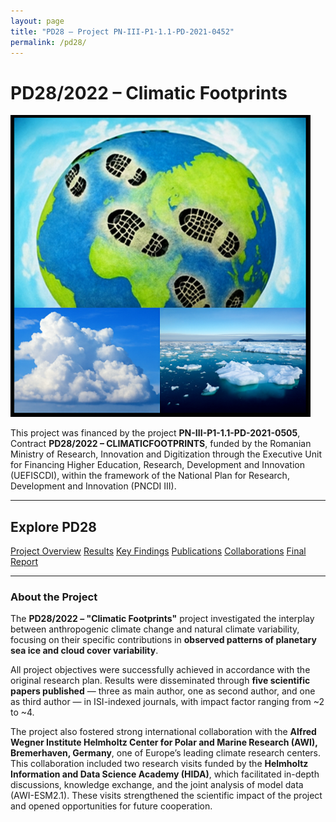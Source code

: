 ```yaml
---
layout: page
title: "PD28 – Project PN-III-P1-1.1-PD-2021-0452"
permalink: /pd28/
---
```


# PD28/2022 – Climatic Footprints

![PD28 Banner](/pd28/images/IMG1.png)

This project was financed by the project **PN-III-P1-1.1-PD-2021-0505**, Contract **PD28/2022 – CLIMATICFOOTPRINTS**, funded by the Romanian Ministry of Research, Innovation and Digitization through the Executive Unit for Financing Higher Education, Research, Development and Innovation (UEFISCDI), within the framework of the National Plan for Research, Development and Innovation (PNCDI III).

---

## Explore PD28

<div class="button-grid">
  <a class="button" href="/pd28/overview/">Project Overview</a>
  <a class="button" href="/pd28/results/">Results</a>
  <a class="button" href="/pd28/findings/">Key Findings</a>
  <a class="button" href="/pd28/publications/">Publications</a>
  <a class="button" href="/pd28/collaborations/">Collaborations</a>
  <a class="button" href="/pd28/final-report/">Final Report</a>
</div>

---

### About the Project

The **PD28/2022 – "Climatic Footprints"** project investigated the interplay between anthropogenic climate change and natural climate variability, focusing on their specific contributions in **observed patterns of planetary sea ice and cloud cover variability**.  

All project objectives were successfully achieved in accordance with the original research plan. Results were disseminated through **five scientific papers published** — three as main author, one as second author, and one as third author — in ISI-indexed journals, with impact factor ranging from ~2 to ~4.  

The project also fostered strong international collaboration with the **Alfred Wegner Institute Helmholtz Center for Polar and Marine Research (AWI), Bremerhaven, Germany**, one of Europe’s leading climate research centers. This collaboration included two research visits funded by the **Helmholtz Information and Data Science Academy (HIDA)**, which facilitated in-depth discussions, knowledge exchange, and the joint analysis of model data (AWI-ESM2.1). These visits strengthened the scientific impact of the project and opened opportunities for future cooperation.  
